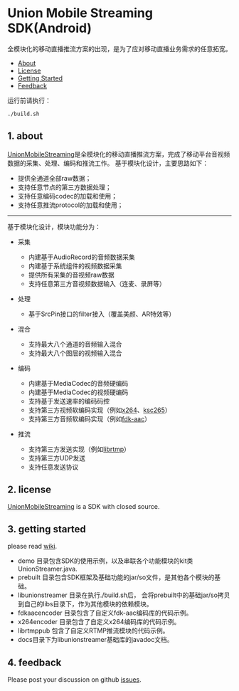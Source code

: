 # Union Mobile Streaming SDK(Android)

全模块化的移动直播推流方案的出现，是为了应对移动直播业务需求的任意拓宽。

* [About](#1-about)
* [License](#2-license)
* [Getting Started](#3-getting-started)
* [Feedback](#4-feedback)

运行前请执行：
```sh
./build.sh
```

## 1. about
[UnionMobileStreaming][ums]是全模块化的移动直播推流方案，完成了移动平台音视频数据的采集、处理、编码和推流工作。
基于模块化设计，主要思路如下：
* 提供全通道全部raw数据；
* 支持任意节点的第三方数据处理；
* 支持任意编码codec的加载和使用；
* 支持任意推流protocol的加载和使用；
---
基于模块化设计，模块功能分为：

* 采集
    * 内建基于AudioRecord的音频数据采集
    * 内建基于系统组件的视频数据采集
    * 提供所有采集的音视频raw数据
    * 支持任意第三方音视频数据输入（连麦、录屏等）

* 处理
    * 基于SrcPin接口的filter接入（覆盖美颜、AR特效等）

* 混合
    * 支持最大八个通道的音频输入混合
    * 支持最大八个图层的视频输入混合

* 编码
    * 内建基于MediaCodec的音频硬编码
    * 内建基于MediaCodec的视频硬编码
    * 支持基于发送速率的编码码控
    * 支持第三方视频软编码实现（例如[x264][x264]、[ksc265][ksc265]）
    * 支持第三方音频软编码实现（例如[fdk-aac][fdk-aac]）
  
* 推流
    * 支持第三方发送实现（例如[librtmp][librtmp]）
    * 支持第三方UDP发送
    * 支持任意发送协议

## 2. license
[UnionMobileStreaming][ums] is a SDK with closed source.

## 3. getting started
please read [wiki][wiki].

* demo 目录包含SDK的使用示例，以及串联各个功能模块的kit类UnionStreamer.java.
* prebuilt 目录包含SDK框架及基础功能的jar/so文件，是其他各个模块的基础。
* libunionstreamer 目录在执行./build.sh后，
会将prebuilt中的基础jar/so拷贝到自己的libs目录下，作为其他模块的依赖模块。
* fdkaacencoder 目录包含了自定义fdk-aac编码库的代码示例。
* x264encoder 目录包含了自定义x264编码库的代码示例。
* librtmppub 包含了自定义RTMP推流模块的代码示例。
* docs目录下为libunionstreamer基础库的javadoc文档。

## 4. feedback
Please post your discussion on github [issues][issues].
 
[ums]:https://github.com/ksvc/UnionMobileStreaming_Android
[ksc265]:https://github.com/ksvc/ks265codec
[x264]:https://www.videolan.org/developers/x264.html
[fdk-aac]:http://wiki.hydrogenaud.io/index.php?title=Fraunhofer_FDK_AAC#.28lib.29fdk-aac
[librtmp]:https://rtmpdump.mplayerhq.hu/librtmp.3.html
[license]:https://github.com/ksvc/UnionMobileStreaming_Android/blob/master/LICENSE
[wiki]:https://github.com/ksvc/UnionMobileStreaming_Android/wiki
[issues]:https://github.com/ksvc/UnionMobileStreaming_Android/issues
